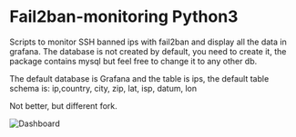# Fail2ban-monitoring Python3

Scripts to monitor SSH banned ips with fail2ban and display all the data in grafana. The database is not created by default, you need to create it, the package contains mysql but feel free to change it to any other db.

The default database is Grafana and the table is ips, the default table schema is: ip,country, city, zip, lat, isp, datum, lon

Not better, but different fork.

![Dashboard](https://raw.githubusercontent.com/IndiGP/Fail2ban-monitoring/dashboard.png)
